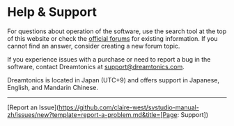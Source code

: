 # Help & Support

For questions about operation of the software, use the search tool at the top of this website or check the [official forums](https://forum.synthesizerv.com/search) for existing information. If you cannot find an answer, consider creating a new forum topic.

If you experience issues with a purchase or need to report a bug in the software, contact Dreamtonics at [support@dreamtonics.com](mailto:support@dreamtonics.com).

Dreamtonics is located in Japan (UTC+9) and offers support in Japanese, English, and Mandarin Chinese.

---

[Report an Issue](https://github.com/claire-west/svstudio-manual-zh/issues/new?template=report-a-problem.md&title=[Page: Support])